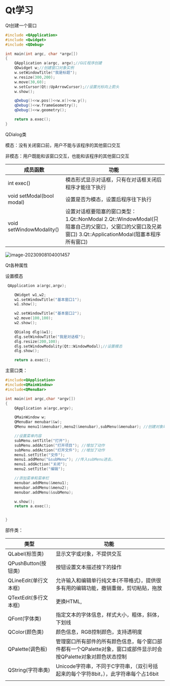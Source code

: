 # Qt学习

Qt创建一个窗口

```c++
#include <QApplication>
#include <Qwidget>
#include <QDebug>

int main(int argc, char *argv[])
{
    QApplication a(argc, argv);//GUI程序创建
    QDwidget w;//创建窗口对象实例
    w.setWindowTitle("我是标题");
    w.resize(300,200);
    w.move(30,60);
    w.setCursor(Qt::UpArrowCursor);//设置光标向上箭头
    w.show();

    qDebug()<<w.pos()<<w.x()<<w.y();
    qDebug()<<w.frameGeometry();
    qDebug()<<w.geometry();

    return a.exec();
}
```



QDialog类

模态：没有关闭窗口前，用户不能与该程序的其他窗口交互

非模态：用户既能和该窗口交互，也能和该程序的其他窗口交互

| 成员函数                  | 功能                                                         |
| ------------------------- | ------------------------------------------------------------ |
| int exec()                | 模态形式显示对话框，只有在对话框关闭后程序才能往下执行       |
| void setModal(bool modal) | 设置是否为模态，设置后程序往下执行                           |
| void setWindowModality()  | 设置对话框要阻塞的窗口类型：1.Qt::NonModal 2.Qt::WindowModal(只阻塞自己的父窗口，父窗口的父窗口及兄弟窗口) 3.Qt::ApplicationModal(阻塞本程序所有窗口) |



![image-20230908104001457](C:\Users\30992\AppData\Roaming\Typora\typora-user-images\image-20230908104001457.png)

Qt各种属性



设置模态

```c++
 QApplication a(argc,argv);

    QWidget w1,w2;
    w1.setWindowTitle("基本窗口1");
    w1.show();

    w2.setWindowTitle("基本窗口2");
    w2.move(100,100);
    w2.show();

    QDialog dlg(&w1);
    dlg.setWindowTitle("我是对话框");
    dlg.resize(200,100);
    dlg.setWindowModality(Qt::WindowModal);//设置模态
    dlg.show();

    return a.exec();
```



主窗口类：



```c++
#include<QApplication>
#include<QMainWindow>
#include<QMenuBar>

int main(int argc,char *argv[])
{
    QApplication a(argc,argv);

    QMainWindow w;
    QMenuBar menubar(&w);
    QMenu menu1(&menubar),menu2(&menubar),subMenu(&menubar); //创建对象时传入menubar把菜单栏对象作为父类

    //设置菜单内容
    subMenu.setTitle("打开");
    subMenu.addAction("打开项目"); //增加了动作
    subMenu.addAction("打开文件"); //增加了动作
    menu1.setTitle("文件");
    menu1.addMenu("&subMenu"); //传入subMenu进去，
    menu1.addAction("关闭");
    menu2.setTitle("编辑");

    //添加菜单和菜单栏
    menubar.addMenu(&menu1);
    menubar.addMenu(&menu2);
    menubar.addMenu(&subMenu);

    w.show();
    return a.exec();


}

```



部件类：

| 类型                  | 功能                                                         |
| --------------------- | ------------------------------------------------------------ |
| QLabel(标签类)        | 显示文字或对象，不提供交互                                   |
| QPushButton(按钮类)   | 按钮设置文本描述按下的操作                                   |
| QLineEdit(单行文本框) | 允许输入和编辑单行纯文本(不带格式)，提供很多有用的编辑功能，撤销重做，剪切粘贴，拖放 |
| QTextEdit(多行文本框) | 更换HTML,                                                    |
| QFont(字体类)         | 指定文本的字体信息，样式大小，粗体，斜体，下划线             |
| QColor(颜色类)        | 颜色信息，RGB控制颜色，支持透明度                            |
| QPalette(调色板)      | 管理窗口所有部件的所有颜色信息，每个窗口部件都有一个QPalette对象，窗口或部件显示时会按QPalette对象对颜色状态控制 |
| QString(字符串类)     | Unicode字符串，不同于C字符串，（双引号括起来的每个字符8bit，），此字符串每个占16bit |
|                       |                                                              |

